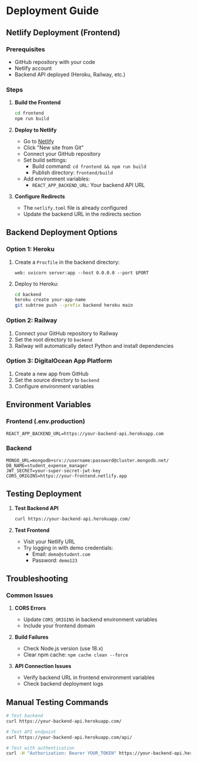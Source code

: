 # Deployment Guide

## Netlify Deployment (Frontend)

### Prerequisites

- GitHub repository with your code
- Netlify account
- Backend API deployed (Heroku, Railway, etc.)

### Steps

1. **Build the Frontend**

   ```bash
   cd frontend
   npm run build
   ```

2. **Deploy to Netlify**

   - Go to [Netlify](https://netlify.com)
   - Click "New site from Git"
   - Connect your GitHub repository
   - Set build settings:
     - Build command: `cd frontend && npm run build`
     - Publish directory: `frontend/build`
   - Add environment variables:
     - `REACT_APP_BACKEND_URL`: Your backend API URL

3. **Configure Redirects**
   - The `netlify.toml` file is already configured
   - Update the backend URL in the redirects section

## Backend Deployment Options

### Option 1: Heroku

1. Create a `Procfile` in the backend directory:

   ```
   web: uvicorn server:app --host 0.0.0.0 --port $PORT
   ```

2. Deploy to Heroku:
   ```bash
   cd backend
   heroku create your-app-name
   git subtree push --prefix backend heroku main
   ```

### Option 2: Railway

1. Connect your GitHub repository to Railway
2. Set the root directory to `backend`
3. Railway will automatically detect Python and install dependencies

### Option 3: DigitalOcean App Platform

1. Create a new app from GitHub
2. Set the source directory to `backend`
3. Configure environment variables

## Environment Variables

### Frontend (.env.production)

```
REACT_APP_BACKEND_URL=https://your-backend-api.herokuapp.com
```

### Backend

```
MONGO_URL=mongodb+srv://username:password@cluster.mongodb.net/
DB_NAME=student_expense_manager
JWT_SECRET=your-super-secret-jwt-key
CORS_ORIGINS=https://your-frontend.netlify.app
```

## Testing Deployment

1. **Test Backend API**

   ```bash
   curl https://your-backend-api.herokuapp.com/
   ```

2. **Test Frontend**
   - Visit your Netlify URL
   - Try logging in with demo credentials:
     - Email: `demo@student.com`
     - Password: `demo123`

## Troubleshooting

### Common Issues

1. **CORS Errors**

   - Update `CORS_ORIGINS` in backend environment variables
   - Include your frontend domain

2. **Build Failures**

   - Check Node.js version (use 18.x)
   - Clear npm cache: `npm cache clean --force`

3. **API Connection Issues**
   - Verify backend URL in frontend environment variables
   - Check backend deployment logs

## Manual Testing Commands

```bash
# Test backend
curl https://your-backend-api.herokuapp.com/

# Test API endpoint
curl https://your-backend-api.herokuapp.com/api/

# Test with authentication
curl -H "Authorization: Bearer YOUR_TOKEN" https://your-backend-api.herokuapp.com/api/expenses
```
